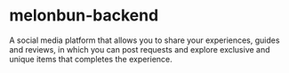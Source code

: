 # melonbun-backend
A social media platform that allows you to share your experiences, guides and reviews, in which you can post requests and explore exclusive and unique items that completes the experience.
